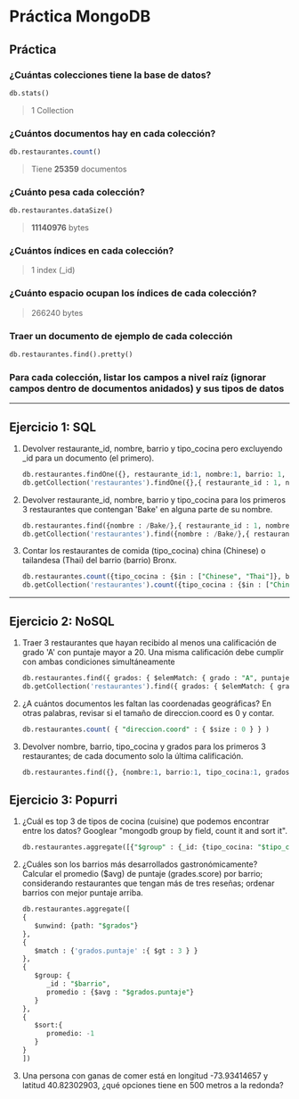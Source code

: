 # Práctica MongoDB

## Práctica

### ¿Cuántas colecciones tiene la base de datos?

```sql
db.stats()
```

> 1 Collection

### ¿Cuántos documentos hay en cada colección?

```sql
db.restaurantes.count()
```

> Tiene **25359** documentos

### ¿Cuánto pesa cada colección?

```sql
db.restaurantes.dataSize()
```

> **11140976** bytes

### ¿Cuántos índices en cada colección?

> 1 index (\_id)

### ¿Cuánto espacio ocupan los índices de cada colección?

> 266240 bytes

### Traer un documento de ejemplo de cada colección

```sql
db.restaurantes.find().pretty()
```

### Para cada colección, listar los campos a nivel raíz (ignorar campos dentro de documentos anidados) y sus tipos de datos

---

## Ejercicio 1: SQL

1. Devolver restaurante_id, nombre, barrio y tipo_cocina pero excluyendo \_id para un documento (el primero).

   ```sql
   db.restaurantes.findOne({}, restaurante_id:1, nombre:1, barrio: 1, tipo_cocina:1, _id_0)
   db.getCollection('restaurantes').findOne({},{ restaurante_id : 1, nombre : 1, barrio : 1,  tipo_cocina : 1,  _id : 0 })
   ```

2. Devolver restaurante_id, nombre, barrio y tipo_cocina para los primeros 3 restaurantes que contengan 'Bake' en alguna parte de su nombre.

   ```sql
   db.restaurantes.find({nombre : /Bake/},{ restaurante_id : 1, nombre: 1, barrio: 1,  tipo_cocina : 1,  _id : 0 }).limit(3)
   db.getCollection('restaurantes').find({nombre : /Bake/},{ restaurante_id : 1, nombre: 1, barrio: 1,  cuisine : 1,  _id : 0 }).limit(3)
   ```

3. Contar los restaurantes de comida (tipo_cocina) china (Chinese) o tailandesa (Thai) del barrio (barrio) Bronx.

   ```sql
   db.restaurantes.count({tipo_cocina : {$in : ["Chinese", "Thai"]}, barrio: "Bronx"})
   db.getCollection('restaurantes').count({tipo_cocina : {$in : ["Chinese", "Thai"]}, barrio: "Bronx"})
   ```

---

## Ejercicio 2: NoSQL

1. Traer 3 restaurantes que hayan recibido al menos una calificación de grado 'A' con puntaje mayor a 20. Una misma calificación debe cumplir con ambas condiciones simultáneamente

   ```sql
   db.restaurantes.find({ grados: { $elemMatch: { grado : "A", puntaje : { $gt : 20 } } } } ).limit(3)
   db.getCollection('restaurantes').find({ grados: { $elemMatch: { grado : "A", puntaje : { $gt : 20 } } } } ).limit(3)
   ```

2. ¿A cuántos documentos les faltan las coordenadas geográficas? En otras palabras, revisar si el tamaño de direccion.coord es 0 y contar.

   ```sql
   db.restaurantes.count( { "direccion.coord" : { $size : 0 } } )
   ```

3. Devolver nombre, barrio, tipo_cocina y grados para los primeros 3 restaurantes; de cada documento solo la última calificación.

   ```sql
   db.restaurantes.find({}, {nombre:1, barrio:1, tipo_cocina:1, grados :{$slice:-1}, _id:0}).limit(3)

   ```

## Ejercicio 3: Popurri

1. ¿Cuál es top 3 de tipos de cocina (cuisine) que podemos encontrar entre los datos? Googlear "mongodb group by field, count it and sort it".

   ```sql
   db.restaurantes.aggregate([{"$group" : {_id: {tipo_cocina: "$tipo_cocina"}, count: {$sum: 1}}},{$sort: {"count": -1}},{$limit: 3}])
   ```

2. ¿Cuáles son los barrios más desarrollados gastronómicamente? Calcular el promedio ($avg) de puntaje (grades.score) por barrio; considerando restaurantes que tengan más de tres reseñas; ordenar barrios con mejor puntaje arriba.

   ```sql
   db.restaurantes.aggregate([
   {
      $unwind: {path: "$grados"}
   },
   {
      $match : {'grados.puntaje' :{ $gt : 3 } }
   },
   {
      $group: {
         _id : "$barrio",
         promedio : {$avg : "$grados.puntaje"}
      }
   },
   {
      $sort:{
         promedio: -1
      }
   }
   ])

   ```

3. Una persona con ganas de comer está en longitud -73.93414657 y latitud 40.82302903, ¿qué opciones tiene en 500 metros a la redonda?



